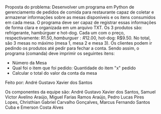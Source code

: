 Proposta do problema: Desenvolver um programa em Python de gerenciamento de pedidos de comida para restaurante capaz de coletar e armazenar informações sobre as mesas disponíveis e os itens consumidos em cada mesa. O programa deve ser capaz de registrar essas informações de forma clara e organizada em um arquivo TXT. Os 3 produtos são: refrigerante, hambúrguer e hot-dog. Cada um com o preço, respectivamente: R$1.50, hamburguer: R$12.00, hot-dog: R$9.50. No total, são 3 mesas no máximo (mesa 1, mesa 2 e mesa 3). Os clientes podem ir pedindo os produtos até pedir para fechar a conta. Sendo assim, o programa (comanda) deve imprimir os seguintes itens:

- Número da Mesa
- Qual foi o item que foi pedido: Quantidade do item "x" pedido
- Calcular o total do valor da conta da mesa

Feito por: André Gustavo Xavier dos Santos

Os componentes da equipe são: André Gustavo Xavier dos Santos, Samuel Victor Avelino Araújo, Miguel Farias Ramos Araújo, Pedro Lucas Pires Lopes, Christhian Gabriel Carvalho Gonçalves, Marcus Fernando Santos Cuba e Emerson Costa Alves

